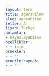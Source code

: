 ```yaml
---
layout: term
title: ağarabilme
slug: agarabilme
letter: A
lisan: Türkçe
anlamlar:
- beyazlayabilme
ozellikler:
- - isim
ornekler:
- - ''
orneklerkaynak:
- - ''
---
```

